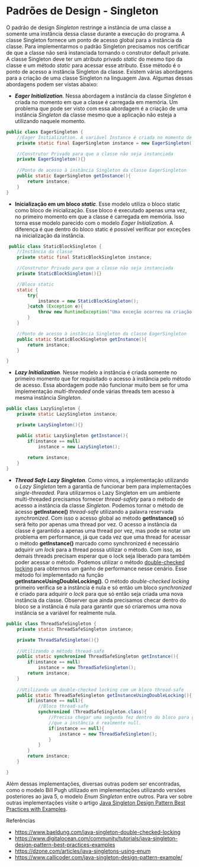# Padrões de Design - Singleton

O padrão de design *Singleton* restringe a instância de uma classe a somente uma
instância dessa classe durante a execução do programa. A classe Singleton fornece
um ponto de acesso global para a instância da classe.
Para implementarmos o padrão Singleton precisamos nos certificar de que a classe
não será instanciada tornando o construtor default private. A classe Singleton deve ter
um atributo privado *static* do mesmo tipo da classe e um método 
*static* para acessar esse atributo. Esse método é o ponto de acesso a instância Singleton 
da classe. Existem várias abordagens para a criação de uma classe Singleton na linguagem Java.
Algumas dessas abordagens podem ser vistas abaixo:

- ***Eager Initialization***. Nessa abordagem a instância da classe *Singleton* é criada no
  momento em que a classe é carregada em memória. Um problema que pode ser visto com essa abordagem
  é a criação de uma instância *Singleton* da classe mesmo que a aplicação não esteja a utilizando naquele momento.
````java
public class EagerSingleton {
    //Eager Initialization. A variável Instance é criada no momento de carga da classe
    private static final EagerSingleton instance = new EagerSingleton();

    //Construtor Privado para que a classe não seja instanciada
    private EagerSingleton(){}
    
    //Ponto de acesso à instância Singleton da classe EagerSingleton
    public static EagerSingleton getInstance(){
        return instance;
    }
}
````

- **Inicialização em um bloco *static***. Esse modelo utiliza o bloco static como
  bloco de inicialização. Esse bloco é executado apenas uma vez, no primeiro momento
  em que a classe é carregada em memória. Isso torna esse modelo parecido com o modelo
  *Eager Initialization*. A diferença é que dentro do bloco static é possível verificar por
  exceções na inicialização da instância.
````java
 public class StaticBlockSingleton {
    //Instância da classe 
    private static final StaticBlockSingleton instance;

    //Construtor Privado para que a classe não seja instanciada
    private StaticBlockSingleton(){}

    //Bloco static
    static {
        try{
            instance = new StaticBlockSingleton();
        }catch (Exception e){
            throw new RuntimeException("Uma exceção ocorreu na criação da instância");
        }
    }

    //Ponto de acesso à instância Singleton da classe EagerSingleton
    public static StaticBlockSingleton getInstance(){
        return instance;
    }

}
````
- ***Lazy Initialization***. Nesse modelo a instância é criada somente no primeiro
  momento que for requisitado o acesso à instância pelo método de acesso. Essa abordagem 
pode não funcionar muito bem se for uma implementação *multi-threaded*  onde várias threads 
tem acesso à mesma instância *Singleton*.
````java
public class LazySingleton {
    private static LazySingleton instance;

    private LazySingleton(){}

    public static LazySingleton getInstance(){
        if(instance == null)
            instance = new LazySingleton();
        
        return instance;
    }
}
````
- ***Thread Safe Lazy Singleton***. Como vimos, a implementação utilizando o *Lazy
  Singleton* tem a garantia de funcionar bem para implementações *single-threaded*.
  Para utilizarmos o Lazy Singleton em um ambiente multi-threaded precisamos fornecer
  *thread-safety* para o método de acesso a instância da classe *Singleton*. Podemos tornar
  o método de acesso **getInstance()** *thread-safe* utilizando a palavra reservada
  *synchronized*. Com isso o acesso global ao método **getInstance()** só será feito por apenas
  uma thread por vez. O acesso a instância da classe é garantido a apenas uma thread por
  vez, mas pode se notar um problema em performance, já que cada vez que uma thread for
  acessar o método **getInstance()** marcado como synchronized é necessário adquirir um *lock*
  para a thread possa utilizar o método. Com isso, as demais threads precisam esperar que o 
lock seja liberado para também poder acessar o método. Podemos utilizar o método
  [double-checked locking](https://www.baeldung.com/java-singleton-double-checked-locking)
para obtermos um ganho de performance nesse cenário. Esse método foi implementado
  na função **getInstanceUsingDoubleLocking()**.
  O método *double-checked locking* primeiro verifica se a instância é nula e só então um bloco
  *synchronized* é criado para adquirir o *lock* para que só então seja criada uma nova
  instância da classe. Observer que ainda precisamos checar dentro do bloco se a instância
  é nula para garantir que só criaremos uma nova instância se a variável for realmente nula.

````java
public class ThreadSafeSingleton {
    private static ThreadSafeSingleton instance;

    private ThreadSafeSingleton(){}
    
    //Utilizando o método thread-safe
    public static synchronized ThreadSafeSingleton getInstance(){
        if(instance == null)
            instance = new ThreadSafeSingleton();
        return instance;
    }
    
    //Utilizando um double-checked locking com um bloco thread-safe
    public static ThreadSafeSingleton getInstanceUsingDoubleLocking(){
        if(instance == null){
            //Bloco thread-safe
            synchronized (ThreadSafeSingleton.class){
                //Precisa chegar uma segunda fez dentro do bloco para garantir
                //que a instância é realmente null.
                if(instance == null){
                    instance = new ThreadSafeSingleton();
                }
            }
        }
        return instance;
    }

} 
````
Além dessas implementações, diversas outras podem ser encontradas, como o modelo
Bill Pugh utilizado em implementações utilizando versões posteriores ao java 5,
o modelo *Enum Singleton* entre outros. Para ver sobre outras implementações visite o 
artigo [Java Singleton Design Pattern Best Practices with Examples](https://www.digitalocean.com/community/tutorials/java-singleton-design-pattern-best-practices-examples).

Referências
- https://www.baeldung.com/java-singleton-double-checked-locking
- https://www.digitalocean.com/community/tutorials/java-singleton-design-pattern-best-practices-examples
- https://dzone.com/articles/java-singletons-using-enum
- https://www.callicoder.com/java-singleton-design-pattern-example/

